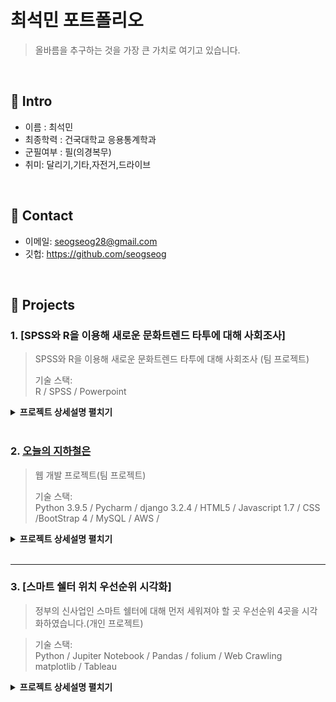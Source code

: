 # 최석민 포트폴리오
> 올바름을 추구하는 것을 가장 큰 가치로 여기고 있습니다.

</br>

## :pushpin: Intro
- 이름 : 최석민
- 최종학력 : 건국대학교 응용통계학과
- 군필여부 : 필(의경복무)
- 취미: 달리기,기타,자전거,드라이브
</br>

## :pushpin: Contact
- 이메일: seogseog28@gmail.com
- 깃헙: https://github.com/seogseog

</br>


## :pushpin: Projects
### 1. [SPSS와 R을 이용해 새로운 문화트렌드 타투에 대해 사회조사]
> SPSS와 R을 이용해 새로운 문화트렌드 타투에 대해 사회조사  (팀 프로젝트)  
> 
>  
>기술 스택:  
>R / SPSS / Powerpoint   
>  
<details>
<summary><b>프로젝트 상세설명 펼치기</b></summary>
<div markdown="1">

  ## 1. 제작 기간 & 참여 인원
  - 2017년 11월 18일 ~ 12월 20일
  - 5명 팀 프로젝트

  ## 2. 프로젝트기획
  - 타투에 대한 인식변화와 타투 의향에 영향을 미치는 독립변수가 어떤 것이 있는지를 알아보았습니다.
  ## 3. 연구 가설
 1. 일반적 특성에 따른 타투의 관심도 및 경험도, 친밀도, 외모만족도, 유행추종도, 타투시술 의향의 차이를 확인한다

 2. 타투 시술의향에 영향을 미치는 요인을 파악한다.

 3. 타투를 할 의향에 따라 가족 또는 친구의 타투 동의여부에 차이가 있는지를 파악한다. 
  
  ## 4. 분석 결과
 ### 1. 빈도분석의 결과는 다음과 같습니다.
   1. 타투를 한 사람들이 한 타투의 종류에 대한 빈도분석입니다.
     ![](./images/빈도분석1.jpg)
   2. 타투 의향이 있는 사람들이 타투를 하고 싶은 이유에 대한 빈도 분석입니다.
     ![](./images/빈도분석2.jpg)
   3. 타투 의향이 없는 사람들이 하고 싶지 않은 이유에 대한 빈도 분석입니다.
     ![](./images/빈도분석3.jpg)
 

 ### 2. 다음은 의향의 차이를 분석한 결과입니다.
   1. 성별에 따른 의향 차이입니다. 성별에 따른 유의한 차이를 보이는 변수는 유행추종도(p<0.05)로 나타났습니다. 여자가 남자보다 높게 나타났습니다.
     ![](./images/의향차이.jpg)
   2. 전공에 따른 의향 차이입니다. 전공에 따른 유의한 차이를 보이는 변수는 타투의향으로 나타났습니다. Duncan 사후분석을 한 결과, 전공계열에 따른 타투의향은 인문사회계열이 자연계열보다 높게 나타났습니다.
     ![](./images/의향차이2.jpg)
   3. 성격에 따른 의향 차이입니다. 성격에 따른 유의한 차이를 보이는 변수는 유행추종도로 나타났습니다. 외향적인 성격이 내향적인 성격보다 높게 나타났습니다.
     ![](./images/의향차이3.jpg)
 ### 3. 다음은 상관 분석입니다. 
     - 관심도와 친밀도, 관심도와 유행추종도, 친밀도와 유행추종도는 약한 양의 상관관계가 있습니다. 친밀도와 외모만족도는 약한 음의 상관관계가 있습니다.
   ![](./images/상관분석.jpg)
 ### 4. 다음은 회귀 분석입니다. 
   - 저희는 종속변수를 타투를 할 의향으로, 독립변수를 유행추종도, 관심도 및 경험도, 친밀도, 외모만족도, 전공계열(범주형)을 사용하였습니다.                      
       ![](./images/회귀분석1.jpg)
   - 수정된 결정계수가 0.394 이므로 독립변수는 종속변수를 약 39%를 설명해줍니다.
   - Durbin-Watson값이 1.989로, 1과 3사이의 값이므로 잔차의 독립성은 문제가 없습니다.
   - 분산분석에서 유의확률이 0.000 이므로 이 회귀모형은 적합합니다.
   ![](./images/회귀분석2.jpg)
   - 친밀도의 유의확률이 0.000이므로 매우 유의하여, 친밀도는 타투를 할 의향에 유의한 영향을 미칩니다.
   - 유행추종도, 관심도 및 경험도, 외모만족도는 유의하지 못합니다.
   - 인문사회계열, 예체능계열, 자연과학공학계열 순으로 타투를 할 의향이 높습니다.                        
   ## 5. 결론
  - 유행 추종도에 영향을 주는 요인은 성별과 성격이 있습니다.
  - 타투의향에 영향을 주는 요인은 전공계열이 있습니다.
  - 관심도와 친밀도, 관심도와 유행추종도, 친밀도와 유행추종도는 약한 양의 상관관계를 보이고 친밀도와 외모 만족도는 약한 음의 상관관계를 보입니다.
   ## 6. 한계
   - 직접 설문지를 작성하고 배포한 것을 토대로 분석하여 표본의 수가 부족합니다. 따라서 신뢰도가 약하다고 사료될 수 있습니다.
   ##7. 부록
   - 직접 작성한 설문지 원본을 자료 보고서에 첨부하였습니다. images 폴더  8조사조론보고서.hwp 를 통해서 확인하실 수 있습니다.
</div>
</details>

</br>

  
  ### 2. [오늘의 지하철은](https://github.com/kohyj006/kode)
> 웹 개발 프로젝트(팀 프로젝트)  
> 
>  
>기술 스택:  
>Python 3.9.5 / Pycharm / django 3.2.4 / HTML5 / Javascript 1.7 / CSS /BootStrap 4
> / MySQL / AWS /  
>  
<details>
<summary><b>프로젝트 상세설명 펼치기</b></summary>
<div markdown="1">
  
 ## 1. 제작 기간 & 참여 인원
- 2021년 8월 9일 ~ 8월 20일
- 4명 팀 프로젝트

 ## 2. 프로젝트기획
 ![프로젝트기획](./images/프젝1.PNG)
 
 ## 3. 요구사항 정의서
 ![요구사항정의서](./images/프젝2.PNG)
 
  
 ## 4. 요구사항 실현
 ![](./images/프젝3.PNG)
 - main 페이지는 다음과 같습니다. Home 버튼을 활성화 하였고, TrafficInfo, Board, Contact, Link 페이지를 만들었고, Link 페이지를 클릭할 시 서울 지하철 홈페이지로 이동하도록 하였습니다.
 ![](./images/프젝6.PNG)
  - 로그인 페이지는 facebook과 twitter 부분을 네이버 api를 활용하여 네이버와 연동하여 로그인할 수 있도록 하였습니다.
 ![](./images/프젝4.PNG)
  - Board페이지에서는 관리자가 지하철 뉴스나 지하철 관련 정보를 올려서 이용자들이 확인할 수 있도록 설계하였습니다.
 ![](./images/프젝5.PNG)
  - contact 페이지에서는 저희의 정보와 연락망을 기록하였습니다.
  
  ## 5. 한계
  - 회원가입을 하고 로그인을 하는 과정은 무리없이 진행되었지만 User 계정으로는 게시판에 글을 작성하도록 구현을 하지 못하였습니다.
  - 지하철 데이터를 시각화하고 싶었지만, Pycharm 환경에서는 pandas가 지원이 되지않아 원하는 시각화를 할 수 없었고, 단지 데이터를 보여주는 것에만 그쳤습니다.
  - Board에서 User들이 서로 댓글을 달면서 소통할 수 있는 공간을 만들고 싶었지만 만들지 못했습니다.
  
</div>
</details>

</br>



---

### 3. [스마트 쉘터 위치 우선순위 시각화]
>정부의 신사업인 스마트 쉘터에 대해 먼저 세워져야 할 곳 우선순위 4곳을 시각화하였습니다.(개인 프로젝트)  

>  
>기술 스택:  
>Python / Jupiter Notebook / Pandas / folium / Web Crawling  
>matplotlib / Tableau   
>  
<details>
<summary><b>프로젝트 상세설명 펼치기</b></summary>
<div markdown="1">
 
 ## 1. 제작 기간 & 참여 인원
  - 2021년 9월 23일 ~ 9월 25일
  - 개인 프로젝트

  ## 2. 프로젝트기획
  - 정부의 스마트 시티 계획에 따른 스마트 쉘터 도입 시 버스 정류장별 승*하차 승객수, 미세먼지, 평균 기온에 따라 우선순위를 분석하여 먼저 설치되어야 할 곳 네 군데를 찾았습니다.
  ## 3. 분석 개요
- 버스 정류소 위치정보와 정류장, 시간대별 승하차 인원수를 버스 ARS-ID를 기준으로 inner merge 하였고 데이터 전처리하였습니다. 스마트 쉘터에 대한 인식을 조사하기 위해 유튜브, 인스타그램, 네이버 api를 활용해 비정형데이터들을 크롤링하여 형태소 분석, SNA, 긍정어와 부정어를 분석하였고 워드 클라우드로 시각화하였습니다. tableau와 folium을 이용하여 전처리 된 데이터를 지도에 나타내었고 승하차 인원수는 버블플롯으로 미세먼지는 카토그램으로 시각화하여 먼저 세워져야 할 곳 우선순위 4곳을 표시하였습니다.
  
  ## 4. 데이터
            a. 데이터 수집기간 : 2020.09~ 2021.08
            b. 데이터 수집 채널 : 서울 열린 데이터 광장, 네이버 블로그, 뉴스, 카페, 인스타그램
            c. 분석 대상 : 승하차 인원수에 따른 교통량, 스마트 쉘터 후기 분석, 버스 이용객 니즈 분석
            d. 사용한 데이터 : 
               - 공공데이터
                ㄱ. 서울특별시 버스정류소 위치정보
                ㄴ. 서울시 버스노선별 정류장별 시간대별 승하차 인원정보
                ㄷ. 서울시 기간별 일평균 대기환경 정보
               - 소셜데이터
                ㄱ. 트위터
                ㄴ. 블로그
                ㄷ. 뉴스
                ㄹ. 인스타그램
 ## 5. 분석 과정
   1. 긍정어 부정어 분석
 
 ![](./images/긍부정1.jpg)
        
 - 대표적인 긍정어 : 편리하다, 보완하다, 쾌적하다
        
 - 대표적인 부정어 : 불편하다, 혼잡하다, 찜찜하다
         
 2. 연관어 분석과 SNA
 
 ![](./images/연관어분석.jpg)
  
 ![](./images/SNA분석.jpg)
 
 3. 워드클라우드
 
 ![](./images/워드크라우드.jpg)
    
 - 네이버 api 코드를 이용해 네이버 카페, 블로그, 뉴스를 크롤링하여 워드클라우드를 표현하였습니다.
   
 - 아직 시민들에게 익숙하지 않은 분야라서 인스타그램과 유튜브에서는 양질의 정보를 얻지 못하였습니다.
 
 4. 데이터 전처리
  
 ![](./images/전처리데이터.jpg)
   
 - 버스 정류장 위치정보 데이터를 가져와 버스정류장 ARS-ID와 좌표값만 가지고 데이터 프레임을 만들었습니다.
    
 - 작년 9월부터 올해 8월까지의 버스 정류장별 승하차인원수 데이터를 가져와서 ARS-ID를 기준으로 Inner merge하여 새로운 데이터프레임을 만들고 승하차인원수가 높은 순으로 재정렬하였습니다.
 
 
 5. folium을 이용해 지도에 시각화
    
 ![](./images/folium.jpg)
   
 - 앞서 만든 데이터를 지도에 시각화하였고, 미세먼지 데이터를 불러와 같은 화면에 나타내었습니다.
    
 ![](./images/미세먼지데이터.jpg)
    
 - 미세먼지와 승하차 인원수에 따라 가장 먼저 스마트 쉘터가 지어져야 할 곳을 표현하였습니다.
 
 
 ## 6. 결론
   - 고속터미널 역, 구로디지털단지역 환승센터, 수유역, 미아사거리 역 순으로 우선순위를 보입니다.
 ## 7. 한계
  - 스마트 쉘터 사업이 최근에 시작되어 양질의 데이터를 얻기 힘들었습니다.
  - 통계적인 분석을 통해 중요도를 나누지 못하였습니다. 이 후 통계분석까지 포함해서 보완할 예정입니다.
 
 
 
  </div>
</details>

</br>
